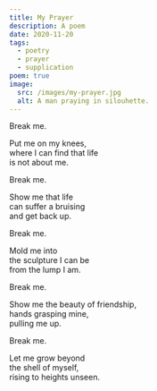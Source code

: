 ```yaml
---
title: My Prayer
description: A poem
date: 2020-11-20
tags:
  - poetry
  - prayer
  - supplication
poem: true
image:
  src: /images/my-prayer.jpg
  alt: A man praying in silouhette.
---
```


Break me.

Put me on my knees,  
where I can find that life  
is not about me.

Break me.

Show me that life  
can suffer a bruising  
and get back up.

Break me.

Mold me into  
the sculpture I can be  
from the lump I am.

Break me.

Show me the beauty of friendship,  
hands grasping mine,  
pulling me up.

Break me.

Let me grow beyond  
the shell of myself,  
rising to heights unseen.
